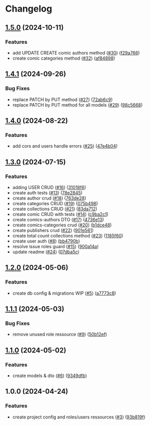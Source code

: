 # Changelog

## [1.5.0](https://github.com/Gmayer111/carton9-api/compare/v1.4.1...v1.5.0) (2024-10-11)


### Features

* add UPDATE CREATE comic authors method ([#30](https://github.com/Gmayer111/carton9-api/issues/30)) ([f29a766](https://github.com/Gmayer111/carton9-api/commit/f29a766848185c534a5553ff6a6ba43bd484bc3b))
* create comic categories method ([#32](https://github.com/Gmayer111/carton9-api/issues/32)) ([af84898](https://github.com/Gmayer111/carton9-api/commit/af84898fd88ac79ea87973c9da62b80ff0277113))

## [1.4.1](https://github.com/Gmayer111/carton9-api/compare/v1.4.0...v1.4.1) (2024-09-26)


### Bug Fixes

* replace PATCH by PUT method ([#27](https://github.com/Gmayer111/carton9-api/issues/27)) ([72ab6c9](https://github.com/Gmayer111/carton9-api/commit/72ab6c93b9d86b6e77adc36abf5df9208e6b5b79))
* replace PATCH by PUT method for all models ([#29](https://github.com/Gmayer111/carton9-api/issues/29)) ([98c5668](https://github.com/Gmayer111/carton9-api/commit/98c5668de444a3e5785588493b9deabe18a42cde))

## [1.4.0](https://github.com/Gmayer111/bd-api/compare/v1.3.0...v1.4.0) (2024-08-22)


### Features

* add cors and users handle errors ([#25](https://github.com/Gmayer111/bd-api/issues/25)) ([47e4b04](https://github.com/Gmayer111/bd-api/commit/47e4b04af1d9bae97cf971b141a1793eb67f2016))

## [1.3.0](https://github.com/Gmayer111/passion-bd-api/compare/v1.2.0...v1.3.0) (2024-07-15)


### Features

* adding USER CRUD ([#16](https://github.com/Gmayer111/passion-bd-api/issues/16)) ([31018f6](https://github.com/Gmayer111/passion-bd-api/commit/31018f6860072609a442fcb78fe6ef2a213a6bb7))
* create auth tests ([#13](https://github.com/Gmayer111/passion-bd-api/issues/13)) ([78e2845](https://github.com/Gmayer111/passion-bd-api/commit/78e2845b39eb6ef7e3ba167fa3b8ed0eeaf43659))
* create author crud ([#18](https://github.com/Gmayer111/passion-bd-api/issues/18)) ([763de28](https://github.com/Gmayer111/passion-bd-api/commit/763de2897ce2b064bd9e529c00d6d09097e7d1bc))
* create categories CRUD ([#19](https://github.com/Gmayer111/passion-bd-api/issues/19)) ([075b498](https://github.com/Gmayer111/passion-bd-api/commit/075b498535cdef62b5315ab85981445ad5ad5c95))
* create collections CRUD ([#21](https://github.com/Gmayer111/passion-bd-api/issues/21)) ([83da712](https://github.com/Gmayer111/passion-bd-api/commit/83da712bd210d7aaa2ea18ba47020fc0f73d4f00))
* create comic CRUD with tests ([#14](https://github.com/Gmayer111/passion-bd-api/issues/14)) ([c9ba2c1](https://github.com/Gmayer111/passion-bd-api/commit/c9ba2c180b385675572ce5c2f804cbce26841065))
* create comics-authors DTO ([#17](https://github.com/Gmayer111/passion-bd-api/issues/17)) ([4736e13](https://github.com/Gmayer111/passion-bd-api/commit/4736e13479c23e02324cdb269bfffcd88a8a277a))
* create comics-categories crud ([#20](https://github.com/Gmayer111/passion-bd-api/issues/20)) ([b1dce48](https://github.com/Gmayer111/passion-bd-api/commit/b1dce48a829e149cbe6ca6b67a73ef6d19b0f7df))
* create publishers crud ([#22](https://github.com/Gmayer111/passion-bd-api/issues/22)) ([901e561](https://github.com/Gmayer111/passion-bd-api/commit/901e561d17103e1c903a7c72f68a42f756045c42))
* create total count collections method ([#23](https://github.com/Gmayer111/passion-bd-api/issues/23)) ([1185f60](https://github.com/Gmayer111/passion-bd-api/commit/1185f6012b4cb5c1aea1588fd204d468c8b0de0d))
* create user auth ([#8](https://github.com/Gmayer111/passion-bd-api/issues/8)) ([bb4790b](https://github.com/Gmayer111/passion-bd-api/commit/bb4790b960b3012456c8fd8e7682c3060b912140))
* resolve issue roles guard ([#15](https://github.com/Gmayer111/passion-bd-api/issues/15)) ([900a14a](https://github.com/Gmayer111/passion-bd-api/commit/900a14a37c6d4d95cf25216af1f4345913e8d32e))
* update readme ([#24](https://github.com/Gmayer111/passion-bd-api/issues/24)) ([07dba5c](https://github.com/Gmayer111/passion-bd-api/commit/07dba5cddd08886d5b36ec53c327cdd84dd8ebd3))

## [1.2.0](https://github.com/Gmayer111/passion-bd-api/compare/v1.1.1...v1.2.0) (2024-05-06)


### Features

* create db config & migrations WIP ([#5](https://github.com/Gmayer111/passion-bd-api/issues/5)) ([a7773c8](https://github.com/Gmayer111/passion-bd-api/commit/a7773c88d4da863ca0a05df63c5ee3ae2b0adf21))

## [1.1.1](https://github.com/Gmayer111/passion-bd-api/compare/v1.1.0...v1.1.1) (2024-05-03)


### Bug Fixes

* remove unused role ressource ([#9](https://github.com/Gmayer111/passion-bd-api/issues/9)) ([50b12ef](https://github.com/Gmayer111/passion-bd-api/commit/50b12effd91c6d96a8b920ec244d855326780c28))

## [1.1.0](https://github.com/Gmayer111/passion-bd-api/compare/v1.0.0...v1.1.0) (2024-05-02)


### Features

* create models & dto ([#6](https://github.com/Gmayer111/passion-bd-api/issues/6)) ([9349dfb](https://github.com/Gmayer111/passion-bd-api/commit/9349dfbb6a5bc8b85d58be83d7b4f96c130e8bad))

## 1.0.0 (2024-04-24)


### Features

* create project config and roles/users ressources ([#3](https://github.com/Gmayer111/passion-bd-api/issues/3)) ([93b819f](https://github.com/Gmayer111/passion-bd-api/commit/93b819f0e9d7118d1df43e2317963b5f430211e8))

